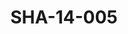 ---
pid: SHA-14-005
title: SHA-14-005
language: ar
collection: شرحبيل احمد
original_label: 
rights: شرحبيل احمد
location_of_original: شرحبيل احمد
photographer_or_studio: 
scanned_from: photograph 8.2 by 10
_date: '1965'
location: تونس
description: شرحبيل احمد وحسن سروجي وبعض الاخرين
additional_notes: 
permission_display: 'yes'
on_server: 'no'
on_website: 'no'
permalink: /photopages/ar/SHA-14-005.html
layout: photo-page
---